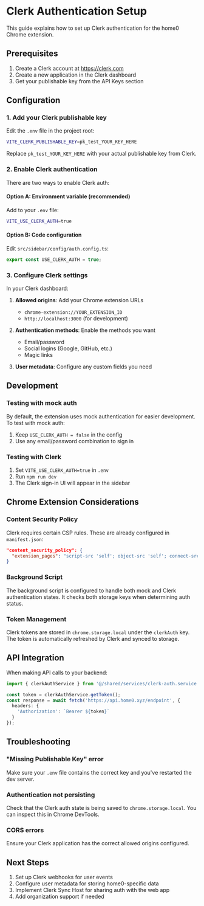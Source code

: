 # Clerk Authentication Setup

This guide explains how to set up Clerk authentication for the home0 Chrome extension.

## Prerequisites

1. Create a Clerk account at https://clerk.com
2. Create a new application in the Clerk dashboard
3. Get your publishable key from the API Keys section

## Configuration

### 1. Add your Clerk publishable key

Edit the `.env` file in the project root:

```bash
VITE_CLERK_PUBLISHABLE_KEY=pk_test_YOUR_KEY_HERE
```

Replace `pk_test_YOUR_KEY_HERE` with your actual publishable key from Clerk.

### 2. Enable Clerk authentication

There are two ways to enable Clerk auth:

#### Option A: Environment variable (recommended)

Add to your `.env` file:
```bash
VITE_USE_CLERK_AUTH=true
```

#### Option B: Code configuration

Edit `src/sidebar/config/auth.config.ts`:
```typescript
export const USE_CLERK_AUTH = true;
```

### 3. Configure Clerk settings

In your Clerk dashboard:

1. **Allowed origins**: Add your Chrome extension URLs
   - `chrome-extension://YOUR_EXTENSION_ID`
   - `http://localhost:3000` (for development)

2. **Authentication methods**: Enable the methods you want
   - Email/password
   - Social logins (Google, GitHub, etc.)
   - Magic links

3. **User metadata**: Configure any custom fields you need

## Development

### Testing with mock auth

By default, the extension uses mock authentication for easier development. To test with mock auth:

1. Keep `USE_CLERK_AUTH = false` in the config
2. Use any email/password combination to sign in

### Testing with Clerk

1. Set `VITE_USE_CLERK_AUTH=true` in `.env`
2. Run `npm run dev`
3. The Clerk sign-in UI will appear in the sidebar

## Chrome Extension Considerations

### Content Security Policy

Clerk requires certain CSP rules. These are already configured in `manifest.json`:

```json
"content_security_policy": {
  "extension_pages": "script-src 'self'; object-src 'self'; connect-src https://*.clerk.accounts.dev https://clerk.YOUR_DOMAIN.com;"
}
```

### Background Script

The background script is configured to handle both mock and Clerk authentication states. It checks both storage keys when determining auth status.

### Token Management

Clerk tokens are stored in `chrome.storage.local` under the `clerkAuth` key. The token is automatically refreshed by Clerk and synced to storage.

## API Integration

When making API calls to your backend:

```typescript
import { clerkAuthService } from '@/shared/services/clerk-auth.service';

const token = clerkAuthService.getToken();
const response = await fetch('https://api.home0.xyz/endpoint', {
  headers: {
    'Authorization': `Bearer ${token}`
  }
});
```

## Troubleshooting

### "Missing Publishable Key" error

Make sure your `.env` file contains the correct key and you've restarted the dev server.

### Authentication not persisting

Check that the Clerk auth state is being saved to `chrome.storage.local`. You can inspect this in Chrome DevTools.

### CORS errors

Ensure your Clerk application has the correct allowed origins configured.

## Next Steps

1. Set up Clerk webhooks for user events
2. Configure user metadata for storing home0-specific data
3. Implement Clerk Sync Host for sharing auth with the web app
4. Add organization support if needed